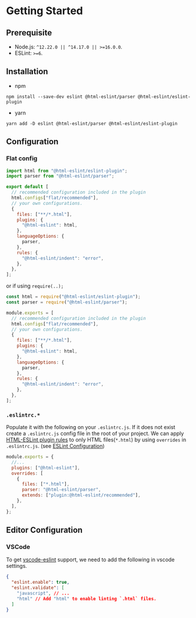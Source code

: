 # Getting Started

## Prerequisite

- Node.js: `^12.22.0 || ^14.17.0 || >=16.0.0`.
- ESLint: `>=6`.

## Installation

- npm

```console,Terminal
npm install --save-dev eslint @html-eslint/parser @html-eslint/eslint-plugin
```

- yarn

```console,Terminal
yarn add -D eslint @html-eslint/parser @html-eslint/eslint-plugin
```

## Configuration

### Flat config

```js,eslint.config.js
import html from "@html-eslint/eslint-plugin";
import parser from "@html-eslint/parser";

export default [
  // recommended configuration included in the plugin
  html.configs["flat/recommended"],
  // your own configurations.
  {
    files: ["**/*.html"],
    plugins: {
      "@html-eslint": html,
    },
    languageOptions: {
      parser,
    },
    rules: {
      "@html-eslint/indent": "error",
    },
  },
];
```

or if using `require(..);`

```js,eslint.config.js
const html = require("@html-eslint/eslint-plugin");
const parser = require("@html-eslint/parser");

module.exports = [
  // recommended configuration included in the plugin
  html.configs["flat/recommended"],
  // your own configurations.
  {
    files: ["**/*.html"],
    plugins: {
      "@html-eslint": html,
    },
    languageOptions: {
      parser,
    },
    rules: {
      "@html-eslint/indent": "error",
    },
  },
];
```

### `.eslintrc.*`

Populate it with the following on your `.eslintrc.js`. If it does not exist create a `.eslintrc.js` config file in the root of your project.
We can apply [HTML-ESLint plugin rules](rules) to only HTML files(`*.html`) by using `overrides` in `.eslintrc.js`. (see [ESLint Configuration](https://eslint.org/docs/user-guide/configuring#configuration-based-on-glob-patterns))

```js,.eslintrc.js
module.exports = {
  //...
  plugins: ["@html-eslint"],
  overrides: [
    {
      files: ["*.html"],
      parser: "@html-eslint/parser",
      extends: ["plugin:@html-eslint/recommended"],
    },
  ],
};
```

## Editor Configuration

### VSCode

To get [vscode-eslint](https://github.com/microsoft/vscode-eslint) support, we need to add the following in vscode settings.

```json,.vscode/settings.json
{
  "eslint.enable": true,
  "eslint.validate": [
    "javascript", // ...
    "html" // Add "html" to enable linting `.html` files.
  ]
}
```

